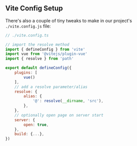 ## Vite Config Setup

There's also a couple of tiny tweaks to make in our project's `./vite.config.js` file:

```javascript
// ./vite.config.ts

// import the resolve method
import { defineConfig } from 'vite'
import vue from '@vitejs/plugin-vue'
import { resolve } from 'path'

export default defineConfig({
    plugins: [
        vue()
    ],
    // add a resolve parameter/alias
    resolve: {
        alias: {
            '@': resolve(__dirname, 'src'),
        },
    },
    // optionally open page on server start
    server: {
        open: true,
    },
    build: {...},
})
```

<!--- 
#TODO: this file is now not being used and 
was extended in ./docs/.vitepress/snippets/ViteSetup.md
-------------------------------------------------------
??? Should this file be deleted ???
--->
